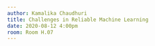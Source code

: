 ```yaml
---
author: Kamalika Chaudhuri
title: Challenges in Reliable Machine Learning
date: 2020-08-12 4:00pm
room: Room H.07
---
```


